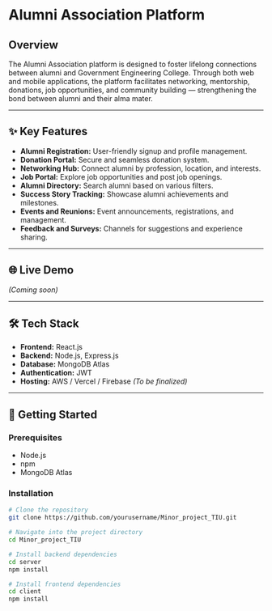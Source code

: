 # Alumni Association Platform

## Overview

The Alumni Association platform is designed to foster lifelong connections between alumni and Government Engineering College. Through both web and mobile applications, the platform facilitates networking, mentorship, donations, job opportunities, and community building — strengthening the bond between alumni and their alma mater.

---

## ✨ Key Features

- **Alumni Registration:** User-friendly signup and profile management.
- **Donation Portal:** Secure and seamless donation system.
- **Networking Hub:** Connect alumni by profession, location, and interests.
- **Job Portal:** Explore job opportunities and post job openings.
- **Alumni Directory:** Search alumni based on various filters.
- **Success Story Tracking:** Showcase alumni achievements and milestones.
- **Events and Reunions:** Event announcements, registrations, and management.
- **Feedback and Surveys:** Channels for suggestions and experience sharing.

---

## 🌐 Live Demo

_(Coming soon)_

---

## 🛠 Tech Stack

- **Frontend:** React.js
- **Backend:** Node.js, Express.js
- **Database:** MongoDB Atlas
- **Authentication:** JWT
- **Hosting:** AWS / Vercel / Firebase _(To be finalized)_

---

## 🚀 Getting Started

### Prerequisites
- Node.js
- npm
- MongoDB Atlas

### Installation

```bash
# Clone the repository
git clone https://github.com/yourusername/Minor_project_TIU.git

# Navigate into the project directory
cd Minor_project_TIU

# Install backend dependencies
cd server
npm install

# Install frontend dependencies
cd client
npm install

